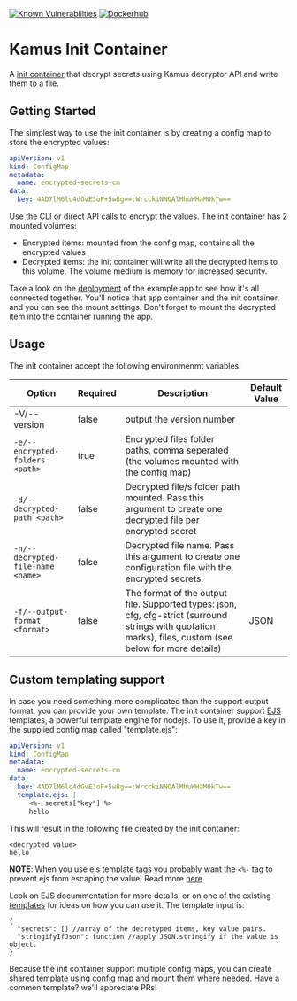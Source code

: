 [![Known Vulnerabilities](https://snyk.io/test/github/soluto/kamus/badge.svg?targetFile=init-container/package.json)](https://snyk.io/test/github/soluto/kamus)
[![Dockerhub](https://images.microbadger.com/badges/image/soluto/kamus-init-container.svg)](https://microbadger.com/images/soluto/kamus-init-container "Get your own image badge on microbadger.com")
# Kamus Init Container
A [init container](https://kubernetes.io/docs/concepts/workloads/pods/init-containers/) that decrypt secrets using Kamus decryptor API and write them to a file.

## Getting Started
The simplest way to use the init container is by creating a config map to store the encrypted values:
```yaml
apiVersion: v1
kind: ConfigMap
metadata:
  name: encrypted-secrets-cm
data:
  key: 4AD7lM6lc4dGvE3oF+5w8g==:WrcckiNNOAlMhuWHaM0kTw==
```
Use the CLI or direct API calls to encrypt the values.
The init container has 2 mounted volumes:
* Encrypted items: mounted from the config map, contains all the encrypted values
* Decrypted items: the init container will write all the decrypted items to this volume. The volume medium is memory for increased security.

Take a look on the [deployment](../example/deployment-kamus/deployment.yaml) of the example app to see how it's all connected together. You'll notice that app container and the init container, and you can see the mount settings. Don't forget to mount the decrypted item into the container running the app.

## Usage
The init container accept the following environmenmt variables:

| Option                | Required       |  Description                                     | Default Value |
| -------------------   | ------------   |  ----------------------------------------------- | ------------- |
| -V/--version          |   false        |   output the version number                |               |
| `-e/--encrypted-folders <path>`          |   true        |   Encrypted files folder paths, comma seperated (the volumes mounted with the config map)               |               |
| `-d/--decrypted-path <path>`          |   false        |   Decrypted file/s folder path mounted. Pass this argument to create one decrypted file per encrypted secret              |               |
| `-n/--decrypted-file-name <name>`          |   false        |   Decrypted file name. Pass this argument to create one configuration file with the encrypted secrets.             |               |
| `-f/--output-format <format>`          |   false        |  The format of the output file. Supported types: json, cfg, cfg-strict (surround strings with quotation marks), files, custom (see below for more details)           |         JSON      |

## Custom templating support
In case you need something more complicated than the support output format, you can provide your own template.
The init container support [EJS](http://ejs.co/) templates, a powerful template engine for nodejs.
To use it, provide a key in the supplied config map called "template.ejs":
```yaml
apiVersion: v1
kind: ConfigMap
metadata:
  name: encrypted-secrets-cm
data:
  key: 4AD7lM6lc4dGvE3oF+5w8g==:WrcckiNNOAlMhuWHaM0kTw==
  template.ejs: |
     <%- secrets["key"] %>
     hello
```

This will result in the following file created by the init container:
```
<decrypted value>
hello
```
__NOTE__: When you use ejs template tags you probably want the `<%-` tag to prevent ejs from escaping the value. Read more [here](https://github.com/mde/ejs#tags).

Look on EJS docummentation for more details, or on one of the existing [templates](https://github.com/Soluto/kamus/tree/master/init-container/templates) for ideas on how you can use it. The template input is:
```
{
  "secrets": [] //array of the decretyped items, key value pairs.
  "stringifyIfJson": function //apply JSON.stringify if the value is object.
}
```

Because the init container support multiple config maps, you can create shared template using config map and mount them where needed. Have a common template? we'll appreciate PRs! 
